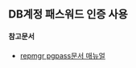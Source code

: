 ## DB계정 패스워드 인증 사용

#### 참고문서
- [repmgr pgpass문서 매뉴얼](https://www.repmgr.org/docs/5.1/configuration-password-management.html)
